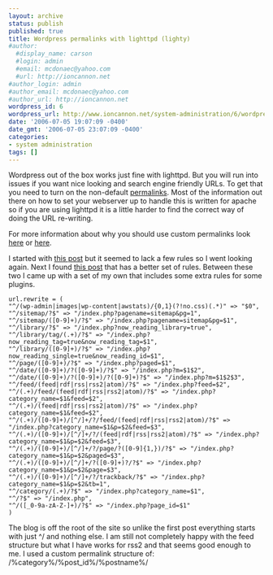 ```yaml
---
layout: archive
status: publish
published: true
title: Wordpress permalinks with lighttpd (lighty)
#author:
  #display_name: carson
  #login: admin
  #email: mcdonaec@yahoo.com
  #url: http://ioncannon.net
#author_login: admin
#author_email: mcdonaec@yahoo.com
#author_url: http://ioncannon.net
wordpress_id: 6
wordpress_url: http://www.ioncannon.net/system-administration/6/wordpress-permalinks-with-lighttpd-lighty/
date: '2006-07-05 19:07:09 -0400'
date_gmt: '2006-07-05 23:07:09 -0400'
categories:
- system administration
tags: []
---
```


Wordpress out of the box works just fine with lighttpd. But you will run into issues if you want nice looking and search engine friendly URLs. To get that you need to turn on the non-default <a href="http://codex.wordpress.org/Using_Permalinks">permalinks</a>. Most of the information out there on how to set your webserver up to handle this is written for apache so if you are using lighttpd it is a little harder to find the correct way of doing the URL re-writing.

For more information about why you should use custom permalinks look <a href="http://www.emilyrobbins.com/how-to-blog/how-to-configure-wordpress-to-create-search-engine-friendly-urls-for-permalinks-242.htm">here</a> or <a href="http://www.tomrafteryit.net/boost-search-engine-optimisation-seo-using-permalinks/">here</a>.

I started with <a href="http://www.xyooj.com/blog/plink/technical/8/lighttpd-rewrite-rule-wordpress-permalinks/">this post</a> but it seemed to lack a few rules so I went looking again. Next I found <a href="http://laitsas.com/wordpress/3/rewrite-rules/">this post</a> that has a better set of rules. Between these two I came up with a set of my own that includes some extra rules for some plugins.

```
url.rewrite = (
"^/(wp-admin|images|wp-content|awstats)/{0,1}(?!no.css)(.*)" => "$0",
"^/sitemap/?$" => "/index.php?pagename=sitemap&pg=1",
"^/sitemap/([0-9]+)/?$" => "/index.php?pagename=sitemap&pg=$1",
"^/library/?$" => "/index.php?now_reading_library=true",
"^/library/tag/(.+)/?$" => "/index.php?now_reading_tag=true&now_reading_tag=$1",
"^/library/([0-9]+)/?$" => "/index.php?now_reading_single=true&now_reading_id=$1",
"^/page/([0-9]+)/?$" => "/index.php?paged=$1",
"^/date/([0-9]+)/?([0-9]+)/?$" => "/index.php?m=$1$2",
"^/date/([0-9]+)/?([0-9]+)/?([0-9]+)?$" => "/index.php?m=$1$2$3",
"^/feed/(feed|rdf|rss|rss2|atom)/?$" => "/index.php?feed=$2",
"^/(.+)/feed/(feed|rdf|rss|rss2|atom)/?$" => "/index.php?category_name=$1&feed=$2",
"^/(.+)/(feed|rdf|rss|rss2|atom)/?$" => "/index.php?category_name=$1&feed=$2",
"^/(.+)/([0-9]+)/[^/]+/?/feed/(feed|rdf|rss|rss2|atom)/?$" => "/index.php?category_name=$1&p=$2&feed=$3",
"^/(.+)/([0-9]+)/[^/]+/?/(feed|rdf|rss|rss2|atom)/?$" => "/index.php?category_name=$1&p=$2&feed=$3",
"^/(.+)/([0-9]+)/[^/]+/?/page/?([0-9]{1,})/?$" => "/index.php?category_name=$1&p=$2&paged=$3",
"^/(.+)/([0-9]+)/[^/]+/?([0-9]+)?/?$" => "/index.php?category_name=$1&p=$2&page=$3",
"^/(.+)/([0-9]+)/[^/]+/?/trackback/?$" => "/index.php?category_name=$1&p=$2&tb=1",
"^/category/(.+)/?$" => "/index.php?category_name=$1",
"^/?$" => "/index.php",
"^/([_0-9a-zA-Z-]+)/?$" => "/index.php?page_id=$1"
)
```

The blog is off the root of the site so unlike the first post everything starts with just ^/ and nothing else. I am still not completely happy with the feed structure but what I have works for rss2 and that seems good enough to me. I used a custom permalink structure of: /%category%/%post_id%/%postname%/



